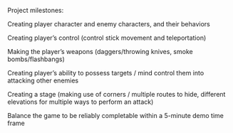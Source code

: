 Project milestones:

Creating player character and enemy characters, and their behaviors

Creating player’s control (control stick movement and teleportation)

Making the player’s weapons (daggers/throwing knives, smoke bombs/flashbangs)

Creating player’s ability to possess targets / mind control them into attacking other enemies

Creating a stage (making use of corners / multiple routes to hide, different elevations for multiple ways to perform an attack)

Balance the game to be reliably completable within a 5-minute demo time frame
